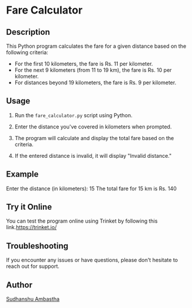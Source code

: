 # Fare Calculator

## Description

This Python program calculates the fare for a given distance based on the following criteria:

- For the first 10 kilometers, the fare is Rs. 11 per kilometer.
- For the next 9 kilometers (from 11 to 19 km), the fare is Rs. 10 per kilometer.
- For distances beyond 19 kilometers, the fare is Rs. 9 per kilometer.

## Usage

1. Run the `fare_calculator.py` script using Python.

2. Enter the distance you've covered in kilometers when prompted.

3. The program will calculate and display the total fare based on the criteria.

4. If the entered distance is invalid, it will display "Invalid distance."

## Example
Enter the distance (in kilometers): 15
The total fare for 15 km is Rs. 140

## Try it Online
You can test the program online using Trinket by following this link.https://trinket.io/

## Troubleshooting
If you encounter any issues or have questions, please don't hesitate to reach out for support.

## Author
[Sudhanshu Ambastha](https://github.com/Sudhanshu-Ambastha)
